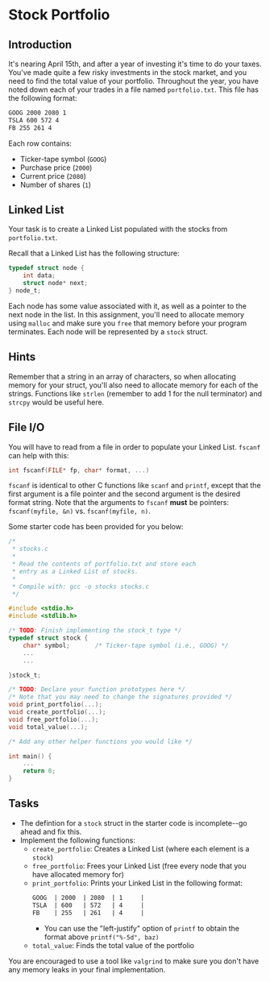 # Stock Portfolio

## Introduction
It's nearing April 15th, and after a year of investing it's time to do your taxes. You've made quite a few risky investments in the stock market, and you need to find the total value of your portfolio. Throughout the year, you have noted down each of your trades in a file named `portfolio.txt`. This file has the following format: 

```txt
GOOG 2000 2080 1
TSLA 600 572 4
FB 255 261 4
```
Each row contains:
* Ticker-tape symbol (`GOOG`)
* Purchase price (`2000`) 
* Current price (`2080`) 
* Number of shares (`1`)

## Linked List
Your task is to create a Linked List populated with the stocks from `portfolio.txt`. 

Recall that a Linked List has the following structure:

```c
typedef struct node {
    int data;
    struct node* next;
} node_t;
```
Each node has some value associated with it, as well as a pointer to the next node in the list. In this assignment, you'll need to allocate memory using `malloc` and make sure you `free` that memory before your program terminates. Each node will be represented by a `stock` struct.

## Hints
Remember that a string in an array of characters, so when allocating memory for your struct, you'll also need to allocate memory for each of the strings. Functions like `strlen` (remember to add 1 for the null terminator) and `strcpy` would be useful here.

## File I/O
You will have to read from a file in order to populate your Linked List. `fscanf` can help with this:
```c
int fscanf(FILE* fp, char* format, ...)
```
`fscanf` is identical to other C functions like `scanf` and `printf`, except that the first argument is a file pointer and the second argument is the desired format string. Note that the arguments to `fscanf` **must** be pointers: `fscanf(myfile, &n)` vs. `fscanf(myfile, n)`.  

Some starter code has been provided for you below:
```c
/* 
 * stocks.c 
 *
 * Read the contents of portfolio.txt and store each 
 * entry as a Linked List of stocks.
 *
 * Compile with: gcc -o stocks stocks.c
 */

#include <stdio.h>
#include <stdlib.h>

/* TODO: Finish implementing the stock_t type */
typedef struct stock {
    char* symbol;       /* Ticker-tape symbol (i.e., GOOG) */
    ...
    ...

}stock_t;

/* TODO: Declare your function prototypes here */
/* Note that you may need to change the signatures provided */
void print_portfolio(...);
void create_portfolio(...);
void free_portfolio(...);
void total_value(...);

/* Add any other helper functions you would like */

int main() {
    ...
    return 0;
}
```

## Tasks
* The defintion for a `stock` struct in the starter code is incomplete--go ahead and fix this.
* Implement the following functions:
    * `create_portfolio`: Creates a Linked List (where each element is a `stock`)
    * `free_portfolio`: Frees your Linked List (free every node that you have allocated memory for)
    * `print_portfolio`: Prints your Linked List in the following format:
        ```txt
        GOOG  | 2000  | 2080  | 1     |
        TSLA  | 600   | 572   | 4     |
        FB    | 255   | 261   | 4     |
        ```
        * You can use the "left-justify" option of `printf` to obtain the format above `printf("%-5d", baz)`
    * `total_value`: Finds the total value of the portfolio
        

You are encouraged to use a tool like `valgrind` to make sure you don't have any memory leaks in your final implementation.
